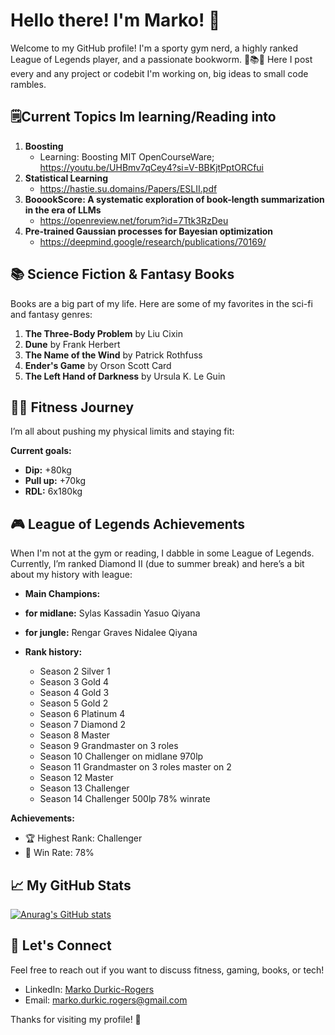 # Hello there! I'm Marko! 👋

Welcome to my GitHub profile! I'm a sporty gym nerd, a highly ranked League of Legends player, and a passionate bookworm. 🚀📚💪
Here I post every and any project or codebit I'm working on, big ideas to small code rambles.

## 🗒️Current Topics Im learning/Reading into

1. **Boosting**
   - Learning: Boosting MIT OpenCourseWare; https://youtu.be/UHBmv7qCey4?si=V-BBKjtPptORCfui
2. **Statistical Learning**
   - https://hastie.su.domains/Papers/ESLII.pdf
3. **BooookScore: A systematic exploration of book-length summarization in the era of LLMs**
   - https://openreview.net/forum?id=7Ttk3RzDeu
4. **Pre-trained Gaussian processes for Bayesian optimization**
   - https://deepmind.google/research/publications/70169/

## 📚 Science Fiction & Fantasy Books
Books are a big part of my life. Here are some of my favorites in the sci-fi and fantasy genres:

1. **The Three-Body Problem** by Liu Cixin
2. **Dune** by Frank Herbert
3. **The Name of the Wind** by Patrick Rothfuss
4. **Ender's Game** by Orson Scott Card
5. **The Left Hand of Darkness** by Ursula K. Le Guin

## 🏋️‍♂️ Fitness Journey
I’m all about pushing my physical limits and staying fit:

**Current goals:**
- **Dip:** +80kg
- **Pull up:** +70kg
- **RDL:** 6x180kg

## 🎮 League of Legends Achievements
When I'm not at the gym or reading, I dabble in some League of Legends. Currently, I’m ranked Diamond II (due to summer break) and here’s a bit about my history with league:

- **Main Champions:**
-  **for midlane:** Sylas Kassadin Yasuo Qiyana
-  **for jungle:** Rengar Graves Nidalee Qiyana
- **Rank history:**
  
  - Season 2 Silver 1
  - Season 3 Gold 4
  - Season 4 Gold 3
  - Season 5 Gold 2
  - Season 6 Platinum 4
  - Season 7 Diamond 2
  - Season 8 Master
  - Season 9 Grandmaster on 3 roles
  - Season 10 Challenger on midlane 970lp
  - Season 11 Grandmaster on 3 roles master on 2
  - Season 12 Master
  - Season 13 Challenger
  - Season 14 Challenger 500lp 78% winrate

**Achievements:**
- 🏆 Highest Rank: Challenger
- 💪 Win Rate: 78%

## 📈 My GitHub Stats
[![Anurag's GitHub stats](https://github-readme-stats.vercel.app/api?username=MarkoRogers)](https://github.com/anuraghazra/github-readme-stats)

## 💬 Let's Connect
Feel free to reach out if you want to discuss fitness, gaming, books, or tech!

- LinkedIn: [Marko Durkic-Rogers](https://www.linkedin.com/in/marko-d-7aa571133/)
- Email: [marko.durkic.rogers@gmail.com](mailto:marko.durkic.rogers@gmail.com)

Thanks for visiting my profile! 🙌


